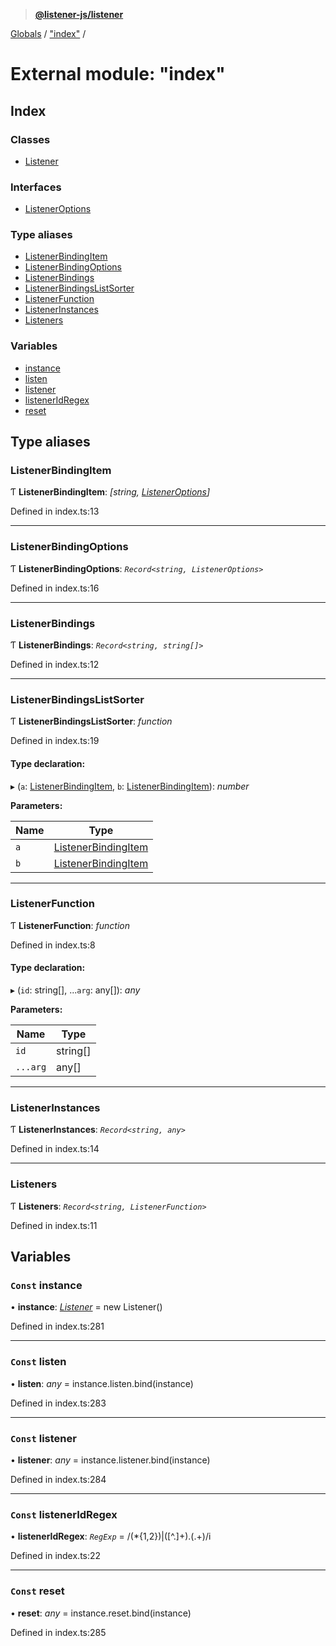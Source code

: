 > **[@listener-js/listener](../README.md)**

[Globals](../globals.md) / ["index"](_index_.md) /

# External module: "index"

## Index

### Classes

* [Listener](../classes/_index_.listener.md)

### Interfaces

* [ListenerOptions](../interfaces/_index_.listeneroptions.md)

### Type aliases

* [ListenerBindingItem](_index_.md#listenerbindingitem)
* [ListenerBindingOptions](_index_.md#listenerbindingoptions)
* [ListenerBindings](_index_.md#listenerbindings)
* [ListenerBindingsListSorter](_index_.md#listenerbindingslistsorter)
* [ListenerFunction](_index_.md#listenerfunction)
* [ListenerInstances](_index_.md#listenerinstances)
* [Listeners](_index_.md#listeners)

### Variables

* [instance](_index_.md#const-instance)
* [listen](_index_.md#const-listen)
* [listener](_index_.md#const-listener)
* [listenerIdRegex](_index_.md#const-listeneridregex)
* [reset](_index_.md#const-reset)

## Type aliases

###  ListenerBindingItem

Ƭ **ListenerBindingItem**: *[string, [ListenerOptions](../interfaces/_index_.listeneroptions.md)]*

Defined in index.ts:13

___

###  ListenerBindingOptions

Ƭ **ListenerBindingOptions**: *`Record<string, ListenerOptions>`*

Defined in index.ts:16

___

###  ListenerBindings

Ƭ **ListenerBindings**: *`Record<string, string[]>`*

Defined in index.ts:12

___

###  ListenerBindingsListSorter

Ƭ **ListenerBindingsListSorter**: *function*

Defined in index.ts:19

#### Type declaration:

▸ (`a`: [ListenerBindingItem](_index_.md#listenerbindingitem), `b`: [ListenerBindingItem](_index_.md#listenerbindingitem)): *number*

**Parameters:**

Name | Type |
------ | ------ |
`a` | [ListenerBindingItem](_index_.md#listenerbindingitem) |
`b` | [ListenerBindingItem](_index_.md#listenerbindingitem) |

___

###  ListenerFunction

Ƭ **ListenerFunction**: *function*

Defined in index.ts:8

#### Type declaration:

▸ (`id`: string[], ...`arg`: any[]): *any*

**Parameters:**

Name | Type |
------ | ------ |
`id` | string[] |
`...arg` | any[] |

___

###  ListenerInstances

Ƭ **ListenerInstances**: *`Record<string, any>`*

Defined in index.ts:14

___

###  Listeners

Ƭ **Listeners**: *`Record<string, ListenerFunction>`*

Defined in index.ts:11

## Variables

### `Const` instance

• **instance**: *[Listener](../classes/_index_.listener.md)* =  new Listener()

Defined in index.ts:281

___

### `Const` listen

• **listen**: *any* =  instance.listen.bind(instance)

Defined in index.ts:283

___

### `Const` listener

• **listener**: *any* =  instance.listener.bind(instance)

Defined in index.ts:284

___

### `Const` listenerIdRegex

• **listenerIdRegex**: *`RegExp`* =  /(\*{1,2})|([^\.]+)\.(.+)/i

Defined in index.ts:22

___

### `Const` reset

• **reset**: *any* =  instance.reset.bind(instance)

Defined in index.ts:285